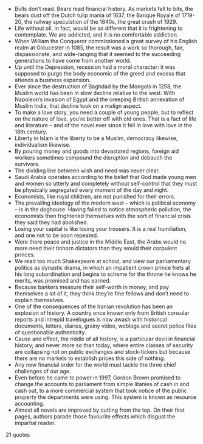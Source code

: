  - Bulls don’t read. Bears read financial history. As markets fall to bits, the bears dust off the Dutch tulip mania of 1637, the Banque Royale of 1719-20, the railway speculation of the 1840s, the great crash of 1929.
 - Life without oil, in fact, would be so different that it is frightening to contemplate. We are addicted, and it is no comfortable addiction.
 - When William the Conqueror commissioned a great survey of his English realm at Gloucester in 1085, the result was a work so thorough, fair, dispassionate, and wide-ranging that it seemed to the succeeding generations to have come from another world.
 - Up until the Depression, recession had a moral character: it was supposed to purge the body economic of the greed and excess that attends a business expansion.
 - Ever since the destruction of Baghdad by the Mongols in 1258, the Muslim world has been in slow decline relative to the west. With Napoleon’s invasion of Egypt and the creeping British annexation of Muslim India, that decline took on a malign aspect.
 - To make a love story, you need a couple of young people, but to reflect on the nature of love, you’re better off with old ones. That is a fact of life and literature – and of the novel ever since it fell in love with love in the 18th century.
 - Liberty in Islam is the liberty to be a Muslim, democracy likewise, individualism likewise.
 - By pouring money and goods into devastated regions, foreign aid workers sometimes compound the disruption and debauch the survivors.
 - The dividing line between wish and need was never clear.
 - Saudi Arabia operates according to the belief that God made young men and women so utterly and completely without self-control that they must be physically segregated every moment of the day and night.
 - Economists, like royal children, are not punished for their errors.
 - The prevailing ideology of the modern west – which is political economy – is in the doghouse. Having failed to notice atmospheric pollution, the economists then frightened themselves with the sort of financial crisis they said they had abolished.
 - Losing your capital is like losing your trousers. It is a real humiliation, and one not to be soon repeated.
 - Were there peace and justice in the Middle East, the Arabs would no more need their tinhorn dictators than they would their corpulent princes.
 - We read too much Shakespeare at school, and view our parliamentary politics as dynastic drama, in which an impatient crown prince frets at his long subordination and begins to scheme for the throne he knows he merits, was promised and has earned.
 - Because bankers measure their self-worth in money, and pay themselves a lot of it, they think they’re fine fellows and don’t need to explain themselves.
 - One of the consequences of the Iranian revolution has been an explosion of history. A country once known only from British consular reports and intrepid travelogues is now awash with historical documents, letters, diaries, grainy video, weblogs and secret police files of questionable authenticity.
 - Cause and effect, the riddle of all history, is a particular devil in financial history; and never more so than today, where entire classes of security are collapsing not on public exchanges and stock-tickers but because there are no markets to establish prices this side of nothing.
 - Any new financial order for the world must tackle the three chief challenges of our age.
 - Even before he came to power in 1997, Gordon Brown promised to change the accounts to parliament from simple litanies of cash in and cash out, to a more commercial system that took notice of the public property the departments were using. This system is known as resource accounting.
 - Almost all novels are improved by cutting from the top. On their first pages, authors parade those favourite effects which disgust the impartial reader.

21 quotes